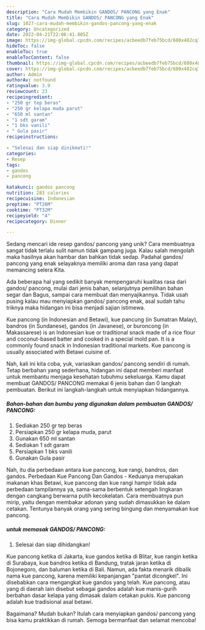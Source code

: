 ```yaml
---
description: "Cara Mudah Membikin GANDOS/ PANCONG yang Enak"
title: "Cara Mudah Membikin GANDOS/ PANCONG yang Enak"
slug: 1027-cara-mudah-membikin-gandos-pancong-yang-enak
category: Uncategorized
date: 2022-04-21T22:06:41.005Z
image: https://img-global.cpcdn.com/recipes/acbeedb7feb75bcd/680x482cq70/gandos-pancong-foto-resep-utama.jpg
hideToc: false
enableToc: true
enableTocContent: false
thumbnail: https://img-global.cpcdn.com/recipes/acbeedb7feb75bcd/680x482cq70/gandos-pancong-foto-resep-utama.jpg
cover: https://img-global.cpcdn.com/recipes/acbeedb7feb75bcd/680x482cq70/gandos-pancong-foto-resep-utama.jpg
author: Admin
authorAv: notfound
ratingvalue: 3.9
reviewcount: 23
recipeingredient:
- "250 gr tep beras"
- "250 gr kelapa muda parut"
- "650 ml santan"
- "1 sdt garam"
- "1 bks vanili"
- " Gula pasir"
recipeinstructions:

- "Selesai dan siap dinikmati!"
categories:
- Resep
tags:
- gandos
- pancong

katakunci: gandos pancong 
nutrition: 283 calories
recipecuisine: Indonesian
preptime: "PT26M"
cooktime: "PT32M"
recipeyield: "4"
recipecategory: Dinner

---
```





Sedang mencari ide resep gandos/ pancong yang unik? Cara membuatnya sangat tidak terlalu sulit namun tidak gampang juga. Kalau salah mengolah maka hasilnya akan hambar dan bahkan tidak sedap. Padahal gandos/ pancong yang enak selayaknya memiliki aroma dan rasa yang dapat memancing selera Kita.





Ada beberapa hal yang sedikit banyak mempengaruhi kualitas rasa dari gandos/ pancong, mulai dari jenis bahan, selanjutnya pemilihan bahan segar dan Bagus, sampai cara membuat dan menyajikannya. Tidak usah pusing kalau mau menyiapkan gandos/ pancong enak,      asal sudah tahu triknya maka hidangan ini bisa menjadi sajian istimewa.














Kue pancong (in Indonesian and Betawi), kue pancung (in Sumatran Malay), bandros (in Sundanese), gandos (in Javanese), or buroncong (in Makassarese) is an Indonesian kue or traditional snack made of a rice flour and coconut-based batter and cooked in a special mold pan. It is a commonly found snack in Indonesian traditional markets. Kue pancong is usually associated with Betawi cuisine of.






Nah, kali ini kita coba, yuk, variasikan gandos/ pancong sendiri di rumah. Tetap berbahan yang sederhana, hidangan ini dapat memberi manfaat untuk membantu menjaga kesehatan tubuhmu sekeluarga. Kamu dapat membuat GANDOS/ PANCONG memakai 6 jenis bahan dan 0 langkah pembuatan. Berikut ini langkah-langkah untuk menyiapkan hidangannya.

<!--inarticleads1-->

##### Bahan-bahan dan bumbu yang digunakan dalam pembuatan GANDOS/ PANCONG:

1. Sediakan 250 gr tep beras
1. Persiapkan 250 gr kelapa muda, parut
1. Gunakan 650 ml santan
1. Sediakan 1 sdt garam
1. Persiapkan 1 bks vanili
1. Gunakan  Gula pasir


Nah, itu dia perbedaan antara kue pancong, kue rangi, bandros, dan gandos. Perbedaan Kue Pancong Dan Gandos - Keduanya merupakan makanan khas Betawi, kue pancong dan kue rangi hampir tidak ada perbedaan tampilannya ya, sama-sama berbentuk setengah lingkaran dengan cangkang berwarna putih kecokelatan. Cara membuatnya pun mirip, yaitu dengan membakar adonan yang sudah dimasukkan ke dalam cetakan. Tentunya banyak orang yang sering bingung dan menyamakan kue pancong. 

<!--inarticleads2-->

#####  untuk memasak GANDOS/ PANCONG:


1. Selesai dan siap dihidangkan!

Kue pancong ketika di Jakarta, kue gandos ketika di Blitar, kue rangin ketika di Surabaya, kue bandros ketika di Bandung, tratak jaran ketika di Bojonegoro, dan baluman ketika di Bali. Namun, ada fakta menarik dibalik nama kue pancong, karena memiliki kepanjangan &#34;pantat dicongkel&#34;. Ini disebabkan cara mengangkat kue gandos yang telah. Kue pancong, atau yang di daerah lain disebut sebagai gandos adalah kue manis-gurih berbahan dasar kelapa yang dimasak dalam cetakan pukis. Kue pancong adalah kue tradisional asal betawi. 

Bagaimana? Mudah bukan? Itulah cara menyiapkan gandos/ pancong yang bisa kamu praktikkan di rumah. Semoga bermanfaat dan selamat mencoba!
